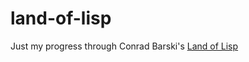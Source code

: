 # land-of-lisp
Just my progress through Conrad Barski's [Land of Lisp](http://www.nostarch.com/lisp.htm)
